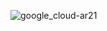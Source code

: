 ![google_cloud-ar21](https://user-images.githubusercontent.com/19508013/165650553-d0f98982-d8ac-4740-8a25-51bbfad65ae6.png)
